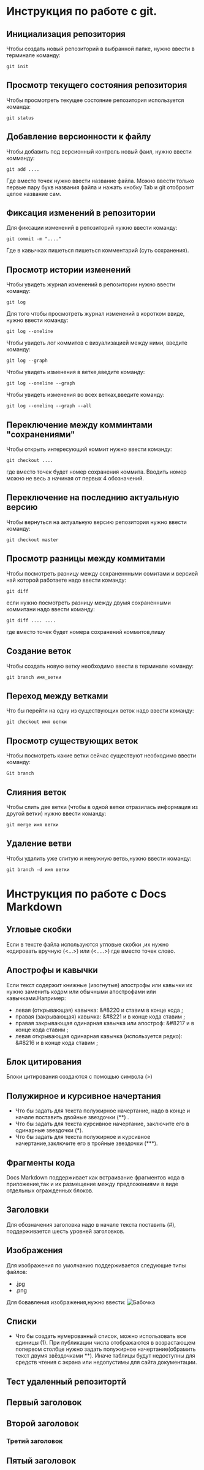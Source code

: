# **Инструкция по работе с git.**

## Инициализация репозитория 

Чтобы создать новый репозиторий в выбранной папке, нужно ввести в терминале команду:

    git init


## Просмотр текущего состояния репозитория 

Чтобы просмотреть текущее состояние репозитория используется команда:

    git status


    

## Добавление версионности к файлу 

Чтобы добавить под версионный контроль новый фаил, нужно ввести комманду:

    git add ....

Где вместо точек нужно ввести название файла.
Можно ввести только первые пару букв названия файла и нажать кнобку Tab и git отоброзит целое название сам.

## Фиксация изменений в репозитории

Для фиксации изменений в репозиторий нужно ввести команду:
 
    git commit -m "...."

Где в кавычках пишеться пишеться комментарий (суть сохранения).
    
## Просмотр истории изменений 

Чтобы увидеть журнал изменений в репозитории нужно ввести команду: 

    git log

Для того чтобы просмотреть журнал изменений в коротком ввиде, нужно ввести команду:

    git log --oneline

Чтобы  увидеть лог коммитов с визуализацией между ними, введите команду:

    git log --graph


Чтобы увидеть изменения в ветке,введите команду:

    git log --oneline --graph


Чтобы увидеть изменения во всех ветках,введите команду:

    git log --onelinq --graph --all




## Переключение между комминтами "сохранениями"

Чтобы открыть интересующий коммит нужно ввести команду:

    git checkout ....

где вместо точек будет номер сохранения коммита. Вводить номер можно не весь а начиная от первых 4 обозначений.



## Переключение на последнию актуальную версию

Чтобы вернуться на актуальную версию репозитория нужно ввести команду:

    git checkout master


## Просмотр разницы между коммитами

Чтобы посмотреть разницу между сохраненнными сомитами и версией най которой работаете надо ввести команду:

    git diff

если нужно посмотреть разницу между двумя сохраненными коммитани надо ввести команду:

    git diff .... ....

где вместо точек будет номера сохранений коммитов,пишу

## Создание веток 

Чтобы создать новую ветку необходимо ввести в терминале команду:

    git branch имя_ветки

## Переход между ветками 

Что бы перейти на одну из существующих веток надо ввести команду:

    git checkout имя ветки
    

## Просмотр существующих веток

Чтобы посмотреть какие ветки сейчас существуют необходимо ввести команду:

    Git branch

## Слияния веток

Чтобы слить две ветки (чтобы в одной ветки отразилась информация из другой ветки) нужно ввести команду:

    git merge имя ветки


## Удаление ветви

 Чтобы удалить уже слитую и ненужную ветвь,нужно ввести команду:

    git branch -d имя ветки

# Инструкция по работе с Docs Markdown

## Угловые скобки

Если в тексте файла используются угловые скобки ,их нужно кодировать вручную (&lt;...&gt;) или (\<.....>) где вместо точек слово.

## Апострофы и кавычки 

Если текст содержит книжные (изогнутые) апострофы или кавычки  их нужно заменить кодом или обычными апострофами или кавычками.Например:

 * левая (открывающая) кавычка: &#8220 и ставим в конце кода ;
 * правая (закрывающая) кавычка: &#8221 и в конце кода ставим ;
 * правая закрывающая одинарная кавычка или апостроф: &#8217 и в конце кода ставим ;
  * левая открывающая одинарная кавычка (используется редко): &#8216 и в конце кода ставим ;

## Блок цитирования 

Блоки цитирования создаются с помощью символа (>)

## Полужирное и курсивное начертания 

* Что бы задать для текста полужирное начертание, надо в конце и начале поставить двойные звездочки (**) .
* Что бы задать для текста курсивное начертание, заключите его в одинарные звездочки (*).
* Что бы задать для текста полужирное и курсивное начертание,заключите его в тройные звездочки (***).

## Фрагменты кода 

Docs Markdown поддерживает как встраивание фрагментов кода в приложение,так и их размещение между предложениями в виде отдельных огражденных блоков.

## Заголовки 
 
Для обозначения заголовка надо в начале текста поставить (#), поддерживается шесть уровней заголовков.

## Изображения

Для изображения по умолчанию поддерживается следующие типы файлов:
* .jpg
* .png

Для бовавления изображения,нужно ввести:
![Бабочка](images.jpg)
## Списки 

* Что бы создать нумерованный список, можно использовать все единицы (1). При публикации числа отображаются в возрастающем попервом столбце нужно задать полужирное начертание(обрамить текст двумя звёздочками **). Иначе таблицы будут недоступны для средств чтения с экрана или недопустимы для сайта документации.

##  Тест удаленный репозитортй

##  Первый заголовок 

## Второй заголовок 

###  Третий заголовок

## Пятый заголовок 


